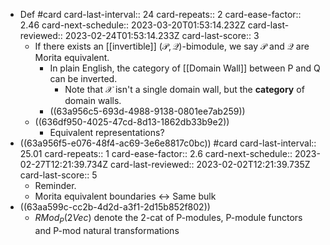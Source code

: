 - Def #card
  card-last-interval:: 24
  card-repeats:: 2
  card-ease-factor:: 2.46
  card-next-schedule:: 2023-03-20T01:53:14.232Z
  card-last-reviewed:: 2023-02-24T01:53:14.233Z
  card-last-score:: 3
	- If there exists an [[invertible]] $(\mathcal{P}, \mathcal{Q})$-bimodule, we say $\mathcal{P}$ and $\mathcal{Q}$ are Morita equivalent.
		- In plain English, the category of [[Domain Wall]] between P and Q can be inverted.
			- Note that $\mathcal{X}$ isn't a single domain wall, but the **category** of domain walls.
		- ((63a956c5-693d-4988-9138-0801ee7ab259))
	- ((636df950-4025-47cd-8d13-1862db33b9e2))
		- Equivalent representations?
- ((63a956f5-e076-48f4-ac69-3e6e8817c0bc)) #card
  card-last-interval:: 25.01
  card-repeats:: 1
  card-ease-factor:: 2.6
  card-next-schedule:: 2023-02-27T12:21:39.734Z
  card-last-reviewed:: 2023-02-02T12:21:39.735Z
  card-last-score:: 5
	- Reminder.
	- Morita equivalent boundaries <-> Same bulk
- ((63aa599c-cc2b-4d2d-a3f1-2d15b852f802))
	- $RMod_P(2Vec)$ denote the 2-cat of P-modules, P-module functors and P-mod natural transformations